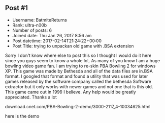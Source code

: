 ## Post #1
- Username: BatmiteReturns
- Rank: ultra-n00b
- Number of posts: 6
- Joined date: Thu Jan 26, 2017 8:56 am
- Post datetime: 2017-02-14T21:24:22+00:00
- Post Title: trying to unpackan old game with .BSA extension

Sorry I don't know where else to post this so I thought I would do it here since you guys seem to know a whole lot. As many of you know I am a huge bowling video game fan. I am trying to re-skin PBA Bowling 2 for windows XP. This game was made by Bethesda and all of the data files are in.BSA format. I googled that format and found a utility that was used for later games released by the software company called the bethesda Software extractor but it only works with newer games and not one that is this old. This game came out in 1999 I believe. Any help would be greatly appreciated. Thanks a lot

download.cnet.com/PBA-Bowling-2-demo/3000-2117_4-10034625.html

here is the demo
